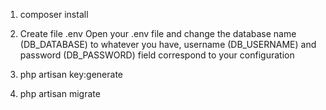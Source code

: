 1) composer install

2) Create file .env
Open your .env file and change the database name (DB_DATABASE) to whatever you have, 
username (DB_USERNAME) and password (DB_PASSWORD) field correspond to your configuration

3) php artisan key:generate

4) php artisan migrate